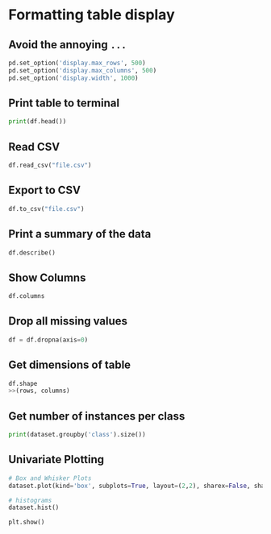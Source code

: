 # Formatting table display

## Avoid the annoying `...`

```python
pd.set_option('display.max_rows', 500)
pd.set_option('display.max_columns', 500)
pd.set_option('display.width', 1000)
```

## Print table to terminal

```python
print(df.head())
```

## Read CSV

```python
df.read_csv("file.csv")
```

## Export to CSV

```python
df.to_csv("file.csv")
```

## Print a summary of the data

```python
df.describe()
```

## Show Columns

```python
df.columns
```

## Drop all missing values

```python
df = df.dropna(axis=0)
```

## Get dimensions of table

```python
df.shape
>>(rows, columns)
```

## Get number of instances per class

```python
print(dataset.groupby('class').size())
```

## Univariate Plotting

```python
# Box and Whisker Plots
dataset.plot(kind='box', subplots=True, layout=(2,2), sharex=False, sharey=False)

# histograms
dataset.hist()

plt.show()
```

